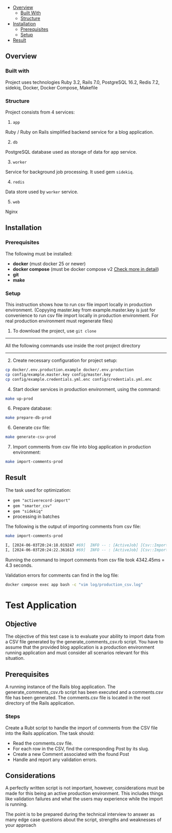- [Overview](#overview)
    - [Built With](#built-with)
    - [Structure](#structure)
- [Installation](#installation)
    - [Prerequisites](#prerequisites)
    - [Setup](#setup)
- [Result](#result)


## Overview

### Built with

Project uses technologies
Ruby 3.2, Rails 7.0, PostgreSQL 16.2, Redis 7.2, sidekiq, Docker, Docker Compose, Makefile

### Structure

Project consists from 4 services:

1. `app`

Ruby / Ruby on Rails simplified backend service for a blog application.

2. `db`

PostgreSQL database used as storage of data for app service.

3. `worker`

Service for background job processing. It used gem `sidekiq`.

4. `redis`

Data store used by `worker` service.

5. `web`

Nginx 

## Installation

### Prerequisites

The following  must be installed:
- **docker**              (must docker 25 or newer)
- **docker compose**      (must be docker compose v2  [Check more in detail](https://docs.docker.com/compose/migrate/))
- **git**
- **make**

### Setup

This instruction shows how to run csv file import locally in production environment.
(Copyying master.key from example.master.key is just for convenience to run csv file import locally
in production environment. For real production environment must regenerate files)

1.  To download the project, use `git clone`

***
All the following commands use inside the root project directory
***

2.  Create necessary configuration for project setup:

```bash
cp docker/.env.production.example docker/.env.production
cp config/example.master.key config/master.key
cp config/example.credentials.yml.enc config/credentials.yml.enc
```

4. Start docker services in production environment, using the command:
 ```bash
make up-prod
```

6. Prepare database:
```bash
make prepare-db-prod
``` 
6. Generate csv file:
```bash
make generate-csv-prod
``` 
7. Import comments from csv file into blog application in production environment:
```bash
make import-comments-prod
```

## Result

The task used for optimization:

- `gem "activerecord-import"` 
- `gem "smarter_csv"`
- `gem "sidekiq"`
- processing in batches

The following is the output of importing comments from csv file:

```bash
make import-comments-prod
```

```bash
I, [2024-06-03T20:24:18.019247 #69]  INFO -- : [ActiveJob] [Csv::ImportCommentsJob] [97b589ee-137f-4ffc-bd60-dace48a65421] Performing Csv::ImportCommentsJob (Job ID: 97b589ee-137f-4ffc-bd60-dace48a65421) from Sidekiq(demo_blog_app_production_high) enqueued at  with arguments: "comments.csv"
I, [2024-06-03T20:24:22.361613 #69]  INFO -- : [ActiveJob] [Csv::ImportCommentsJob] [97b589ee-137f-4ffc-bd60-dace48a65421] Performed Csv::ImportCommentsJob (Job ID: 97b589ee-137f-4ffc-bd60-dace48a65421) from Sidekiq(demo_blog_app_production_high) in 4342.45ms
```

Running the command to import comments from csv file took 4342.45ms = 4.3 seconds.

Validation errors for comments can find in the log file:
```bash
docker compose exec app bash -c "vim log/production_csv.log"
```

# Test Application

## Objective
The objective of this test case is to evaluate your ability to import data from a CSV file generated by the generate_comments_csv.rb script.
You have to assume that the provided blog application is a production environment running application and must consider all scenarios relevant for this situation.


## Prerequisites
A running instance of the Rails blog application.
The generate_comments_csv.rb script has been executed and a comments.csv file has been generated.
The comments.csv file is located in the root directory of the Rails application.

### Steps
Create a Rubt script to handle the import of comments from the CSV file into the Rails application. The task should:

- Read the comments.csv file.
- For each row in the CSV, find the corresponding Post by its slug.
- Create a new Comment associated with the found Post
- Handle and report any validation errors.

## Considerations

A perfectly written script is not important, however, considerations must be made for this being an active production environment.  This includes things like
validation failures and what the users may experience while the import is running.


The point is to be prepared during the technical interview to answer as many edge case questions about the script, strengths and weaknesses of your approach
